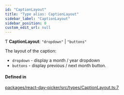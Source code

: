 ```yaml
---
id: "CaptionLayout"
title: "Type alias: CaptionLayout"
sidebar_label: "CaptionLayout"
sidebar_position: 0
custom_edit_url: null
---
```


Ƭ **CaptionLayout**: ``"dropdown"`` \| ``"buttons"``

The layout of the caption:

- `dropdown` - display a month / year dropdown
- `buttons` - display previous / next month button.

#### Defined in

[packages/react-day-picker/src/types/CaptionLayout.ts:7](https://github.com/gpbl/react-day-picker/blob/0df406c0/packages/react-day-picker/src/types/CaptionLayout.ts#L7)
